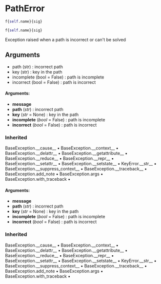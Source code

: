 # PathError

``` python
f{self.name}{sig}
```



``` python
f{self.name}{sig}
```



Exception raised when a path is incorrect or can't be solved

Arguments
---------
- path (str) : incorrect path
- key (str) : key in the path
- incomplete (bool = False) : path is incomplete
- incorrect (bool = False) : path is incorrect


#### Arguments:
- **message**
- **path** (_str_) : incorrect path
- **key** (_str_ = None) : key in the path
- **incomplete** (_bool_ = False) : path is incomplete
- **incorrect** (_bool_ = False) : path is incorrect

### Inherited

BaseException.\_\_cause__ :black_small_square: BaseException.\_\_context__ :black_small_square: BaseException.\_\_delattr__ :black_small_square: BaseException.\_\_getattribute__ :black_small_square: BaseException.\_\_reduce__ :black_small_square: BaseException.\_\_repr__ :black_small_square: BaseException.\_\_setattr__ :black_small_square: BaseException.\_\_setstate__ :black_small_square: KeyError.\_\_str__ :black_small_square: BaseException.\_\_suppress_context__ :black_small_square: BaseException.\_\_traceback__ :black_small_square: BaseException.add_note :black_small_square: BaseException.args :black_small_square: BaseException.with_traceback :black_small_square: 



#### Arguments:
- **message**
- **path** (_str_) : incorrect path
- **key** (_str_ = None) : key in the path
- **incomplete** (_bool_ = False) : path is incomplete
- **incorrect** (_bool_ = False) : path is incorrect

### Inherited

BaseException.\_\_cause__ :black_small_square: BaseException.\_\_context__ :black_small_square: BaseException.\_\_delattr__ :black_small_square: BaseException.\_\_getattribute__ :black_small_square: BaseException.\_\_reduce__ :black_small_square: BaseException.\_\_repr__ :black_small_square: BaseException.\_\_setattr__ :black_small_square: BaseException.\_\_setstate__ :black_small_square: KeyError.\_\_str__ :black_small_square: BaseException.\_\_suppress_context__ :black_small_square: BaseException.\_\_traceback__ :black_small_square: BaseException.add_note :black_small_square: BaseException.args :black_small_square: BaseException.with_traceback :black_small_square: 

